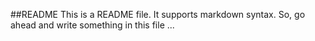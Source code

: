 ##README
This is a README file. It supports markdown syntax.
So, go ahead and write something in this file ...
